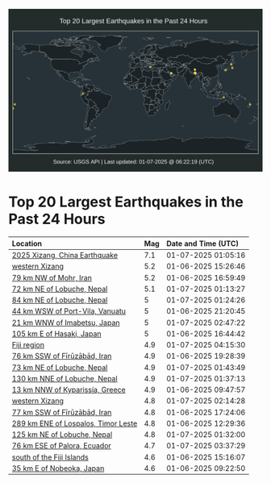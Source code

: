 ![Map](./map.png)

# Top 20 Largest Earthquakes in the Past 24 Hours

| Location | Mag | Date and Time (UTC) |
|:---|:---|:---|
| [2025 Xizang, China Earthquake](https://earthquake.usgs.gov/earthquakes/eventpage/us6000pi9w) | 7.1 | 01-07-2025 01:05:16 |
| [western Xizang](https://earthquake.usgs.gov/earthquakes/eventpage/us6000pi67) | 5.2 | 01-06-2025 15:26:46 |
| [79 km NW of Mohr, Iran](https://earthquake.usgs.gov/earthquakes/eventpage/us6000pi7c) | 5.2 | 01-06-2025 16:59:49 |
| [72 km NE of Lobuche, Nepal](https://earthquake.usgs.gov/earthquakes/eventpage/us6000pia7) | 5.1 | 01-07-2025 01:13:27 |
| [84 km NE of Lobuche, Nepal](https://earthquake.usgs.gov/earthquakes/eventpage/us6000piak) | 5 | 01-07-2025 01:24:26 |
| [44 km WSW of Port-Vila, Vanuatu](https://earthquake.usgs.gov/earthquakes/eventpage/us6000pi8v) | 5 | 01-06-2025 21:20:45 |
| [21 km WNW of Imabetsu, Japan](https://earthquake.usgs.gov/earthquakes/eventpage/us6000pibm) | 5 | 01-07-2025 02:47:22 |
| [105 km E of Hasaki, Japan](https://earthquake.usgs.gov/earthquakes/eventpage/us6000pi7a) | 5 | 01-06-2025 16:44:42 |
| [Fiji region](https://earthquake.usgs.gov/earthquakes/eventpage/us6000pic9) | 4.9 | 01-07-2025 04:15:30 |
| [76 km SSW of Fīrūzābād, Iran](https://earthquake.usgs.gov/earthquakes/eventpage/us6000pi8c) | 4.9 | 01-06-2025 19:28:39 |
| [73 km NE of Lobuche, Nepal](https://earthquake.usgs.gov/earthquakes/eventpage/us6000piav) | 4.9 | 01-07-2025 01:43:49 |
| [130 km NNE of Lobuche, Nepal](https://earthquake.usgs.gov/earthquakes/eventpage/us6000piar) | 4.9 | 01-07-2025 01:37:13 |
| [13 km NNW of Kyparissía, Greece](https://earthquake.usgs.gov/earthquakes/eventpage/us6000pi50) | 4.9 | 01-06-2025 09:47:57 |
| [western Xizang](https://earthquake.usgs.gov/earthquakes/eventpage/us6000piba) | 4.8 | 01-07-2025 02:14:28 |
| [77 km SSW of Fīrūzābād, Iran](https://earthquake.usgs.gov/earthquakes/eventpage/us6000pi7n) | 4.8 | 01-06-2025 17:24:06 |
| [289 km ENE of Lospalos, Timor Leste](https://earthquake.usgs.gov/earthquakes/eventpage/us6000pi5h) | 4.8 | 01-06-2025 12:29:36 |
| [125 km NE of Lobuche, Nepal](https://earthquake.usgs.gov/earthquakes/eventpage/us6000piap) | 4.8 | 01-07-2025 01:32:00 |
| [76 km ESE of Palora, Ecuador](https://earthquake.usgs.gov/earthquakes/eventpage/us6000pibx) | 4.7 | 01-07-2025 03:37:29 |
| [south of the Fiji Islands](https://earthquake.usgs.gov/earthquakes/eventpage/us6000pi65) | 4.6 | 01-06-2025 15:16:07 |
| [35 km E of Nobeoka, Japan](https://earthquake.usgs.gov/earthquakes/eventpage/us6000pi4x) | 4.6 | 01-06-2025 09:22:50 |
